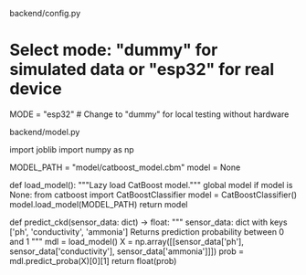 backend/config.py

# Select mode: "dummy" for simulated data or "esp32" for real device
MODE = "esp32"  # Change to "dummy" for local testing without hardware

backend/model.py

import joblib
import numpy as np

MODEL_PATH = "model/catboost_model.cbm"
model = None

def load_model():
    """Lazy load CatBoost model."""
    global model
    if model is None:
        from catboost import CatBoostClassifier
        model = CatBoostClassifier()
        model.load_model(MODEL_PATH)
    return model

def predict_ckd(sensor_data: dict) -> float:
    """
    sensor_data: dict with keys ['ph', 'conductivity', 'ammonia']
    Returns prediction probability between 0 and 1
    """
    mdl = load_model()
    X = np.array([[sensor_data['ph'],
                   sensor_data['conductivity'],
                   sensor_data['ammonia']]])
    prob = mdl.predict_proba(X)[0][1]
    return float(prob)

